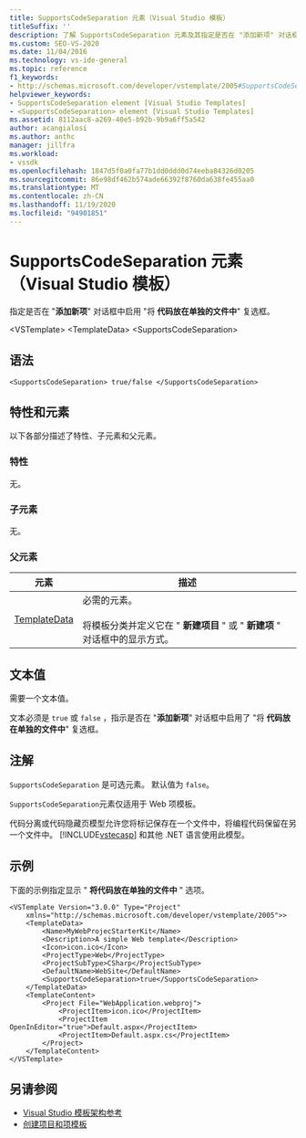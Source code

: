 ```yaml
---
title: SupportsCodeSeparation 元素（Visual Studio 模板）
titleSuffix: ''
description: 了解 SupportsCodeSeparation 元素及其指定是否在 "添加新项" 对话框中启用了 "将代码放在单独的文件中" 复选框。
ms.custom: SEO-VS-2020
ms.date: 11/04/2016
ms.technology: vs-ide-general
ms.topic: reference
f1_keywords:
- http://schemas.microsoft.com/developer/vstemplate/2005#SupportsCodeSeparation
helpviewer_keywords:
- SupportsCodeSeparation element [Visual Studio Templates]
- <SupportsCodeSeparation> element [Visual Studio Templates]
ms.assetid: 8112aac8-a269-40e5-b92b-9b9a6ff5a542
author: acangialosi
ms.author: anthc
manager: jillfra
ms.workload:
- vssdk
ms.openlocfilehash: 1847d5f0a0fa77b1dd0ddd0d74eeba84326d0205
ms.sourcegitcommit: 86e98df462b574ade66392f8760da638fe455aa0
ms.translationtype: MT
ms.contentlocale: zh-CN
ms.lasthandoff: 11/19/2020
ms.locfileid: "94901851"
---
```

# <a name="supportscodeseparation-element-visual-studio-templates"></a>SupportsCodeSeparation 元素（Visual Studio 模板）
指定是否在 "**添加新项**" 对话框中启用 "将 **代码放在单独的文件中**" 复选框。

 \<VSTemplate> \<TemplateData>
 \<SupportsCodeSeparation>

## <a name="syntax"></a>语法

```
<SupportsCodeSeparation> true/false </SupportsCodeSeparation>
```

## <a name="attributes-and-elements"></a>特性和元素
 以下各部分描述了特性、子元素和父元素。

### <a name="attributes"></a>特性
 无。

### <a name="child-elements"></a>子元素
 无。

### <a name="parent-elements"></a>父元素

|元素|描述|
|-------------|-----------------|
|[TemplateData](../extensibility/templatedata-element-visual-studio-templates.md)|必需的元素。<br /><br /> 将模板分类并定义它在 " **新建项目** " 或 " **新建项** " 对话框中的显示方式。|

## <a name="text-value"></a>文本值
 需要一个文本值。

 文本必须是 `true` 或 `false` ，指示是否在 "**添加新项**" 对话框中启用了 "将 **代码放在单独的文件中**" 复选框。

## <a name="remarks"></a>注解
 `SupportsCodeSeparation` 是可选元素。 默认值为 `false`。

 `SupportsCodeSeparation`元素仅适用于 Web 项模板。

 代码分离或代码隐藏页模型允许您将标记保存在一个文件中，将编程代码保留在另一个文件中。 [!INCLUDE[vstecasp](../code-quality/includes/vstecasp_md.md)] 和其他 .NET 语言使用此模型。

## <a name="example"></a>示例
 下面的示例指定显示 " **将代码放在单独的文件中** " 选项。

```
<VSTemplate Version="3.0.0" Type="Project"
    xmlns="http://schemas.microsoft.com/developer/vstemplate/2005">>
    <TemplateData>
        <Name>MyWebProjecStarterKit</Name>
        <Description>A simple Web template</Description>
        <Icon>icon.ico</Icon>
        <ProjectType>Web</ProjectType>
        <ProjectSubType>CSharp</ProjectSubType>
        <DefaultName>WebSite</DefaultName>
        <SupportsCodeSeparation>true</SupportsCodeSeparation>
    </TemplateData>
    <TemplateContent>
        <Project File="WebApplication.webproj">
            <ProjectItem>icon.ico</ProjectItem>
            <ProjectItem OpenInEditor="true">Default.aspx</ProjectItem>
            <ProjectItem>Default.aspx.cs</ProjectItem>
        </Project>
    </TemplateContent>
</VSTemplate>
```

## <a name="see-also"></a>另请参阅
- [Visual Studio 模板架构参考](../extensibility/visual-studio-template-schema-reference.md)
- [创建项目和项模板](../ide/creating-project-and-item-templates.md)
